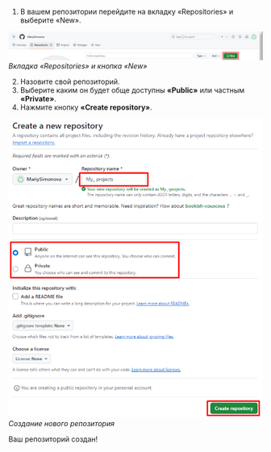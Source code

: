 1. В вашем репозитории перейдите на вкладку «Repositories» и выберите «New».

![Вкладка «Repositories» и кнопка «New»](Screenshot_12.png)*Вкладка «Repositories» и кнопка «New»*

2. Назовите свой репозиторий.
3. Выберите каким он будет обще доступны **«Public»** или частным **«Private»**.
4. Нажмите кнопку **«Create repository»**.

![Создание нового репозитория](Screenshot_13.png)*Создание нового репозитория*

Ваш репозиторий создан!